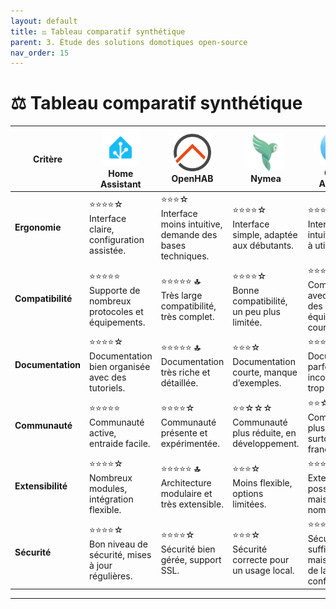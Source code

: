 ```yaml
---
layout: default
title: ⚖️ Tableau comparatif synthétique
parent: 3. Étude des solutions domotiques open-source
nav_order: 15
---
```


# ⚖️ Tableau comparatif synthétique

| **Critère**   | <img src="../images/HomeAssistant_Logo.png" alt="Logo Home Assistant" width="60"/><br>**Home Assistant** | <img src="../images/OPENHAB_Logo.png" alt="Logo OpenHAB" width="60"/><br>**OpenHAB** | <img src="../images/Nymea_Logo.png" alt="Logo Nymea" width="60"/><br>**Nymea** | <img src="../images/Gladys_Logo.png" alt="Logo Gladys" width="60"/><br>**Gladys Assistant** |
|---------------|----------------------------------------------------------------|------------------------------------------------------------------|------------------------------------------------------------|---------------------------------------------------------------|
| **Ergonomie** | ⭐⭐⭐⭐☆<br>Interface claire, configuration assistée.             | ⭐⭐⭐☆<br>Interface moins intuitive, demande des bases techniques. | ⭐⭐⭐⭐☆<br>Interface simple, adaptée aux débutants.          | ⭐⭐⭐⭐☆<br>Interface intuitive, facile à utiliser.               |
| **Compatibilité** | ⭐⭐⭐⭐⭐<br>Supporte de nombreux protocoles et équipements.     | ⭐⭐⭐⭐⭐ **🔝**<br>Très large compatibilité, très complet.          | ⭐⭐⭐⭐☆<br>Bonne compatibilité, un peu plus limitée.         | ⭐⭐⭐⭐☆<br>Compatible avec la plupart des équipements courants. |
| **Documentation** | ⭐⭐⭐⭐☆<br>Documentation bien organisée avec des tutoriels.     | ⭐⭐⭐⭐⭐ **🔝**<br>Documentation très riche et détaillée.            | ⭐⭐⭐☆<br>Documentation courte, manque d’exemples.           | ⭐⭐⭐☆<br>Documentation parfois incomplète ou trop technique.   |
| **Communauté** | ⭐⭐⭐⭐⭐<br>Communauté active, entraide facile.                   | ⭐⭐⭐⭐☆<br>Communauté présente et expérimentée.                    | ⭐⭐☆☆☆<br>Communauté plus réduite, en développement.        | ⭐⭐☆☆☆<br>Communauté plus restreinte, surtout francophone.     |
| **Extensibilité** | ⭐⭐⭐⭐☆<br>Nombreux modules, intégration flexible.             | ⭐⭐⭐⭐⭐ **🔝**<br>Architecture modulaire et très extensible.        | ⭐⭐⭐☆<br>Moins flexible, options limitées.                  | ⭐⭐⭐☆<br>Extensions possibles, mais moins nombreuses.           |
| **Sécurité**  | ⭐⭐⭐⭐☆<br>Bon niveau de sécurité, mises à jour régulières.       | ⭐⭐⭐⭐☆<br>Sécurité bien gérée, support SSL.                       | ⭐⭐⭐☆<br>Sécurité correcte pour un usage local.             | ⭐⭐⭐☆<br>Sécurité suffisante, mais dépend de la configuration.  |

---
